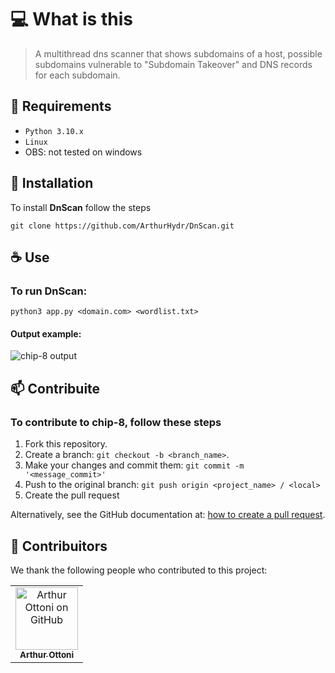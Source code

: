 
# 💻 What is this
> A multithread dns scanner that shows subdomains of a host, possible subdomains vulnerable to "Subdomain Takeover" and DNS records for each subdomain.

## 📃 Requirements

* `Python 3.10.x`
* `Linux`
* OBS: not tested on windows

## 🚀 Installation

To install **DnScan** follow the steps

```
git clone https://github.com/ArthurHydr/DnScan.git
```

## ☕ Use 

### To run DnScan:
```
python3 app.py <domain.com> <wordlist.txt>
```

#### Output example:
<img src="https://i.imgur.com/uKBnDL4.png" alt="chip-8 output">

## 📫 Contribuite
### To contribute to chip-8, follow these steps

1. Fork this repository.
2. Create a branch: `git checkout -b <branch_name>`.
3. Make your changes and commit them: `git commit -m '<message_commit>'`
4. Push to the original branch: `git push origin <project_name> / <local>`
5. Create the pull request

Alternatively, see the GitHub documentation at: [how to create a pull request](https://help.github.com/en/github/collaborating-with-issues-and-pull-requests/creating-a-pull-request).

## 🤝 Contribuitors

We thank the following people who contributed to this project:

<table>
  <tr>
    <td align="center">
      <a href="https://github.com/ArthurHydr">
        <img src="https://avatars3.githubusercontent.com/u/61481946" width="100px;" alt="Arthur Ottoni on GitHub"/><br>
        <sub>
          <b>Arthur Ottoni</b>
        </sub>
      </a>
    </td>
    </table>

